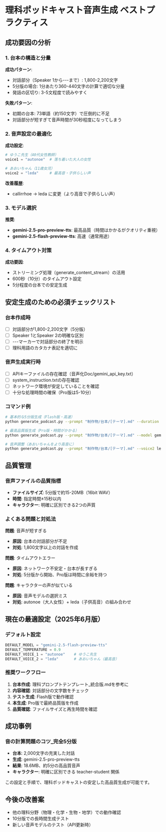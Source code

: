 # 理科ポッドキャスト音声生成 ベストプラクティス

## 成功要因の分析

### 1. 台本の構造と分量
**成功パターン**:
- 対話部分（Speaker 1から---まで）: 1,800-2,200文字
- 5分版の場合: 1分あたり360-440文字の計算で適切な分量
- 発話の区切り: 3-5文程度で読みやすく

**失敗パターン**:
- 初期の台本: 73単語（約150文字）で圧倒的に不足
- 対話部分が短すぎて音声時間が30秒程度になってしまう

### 2. 音声設定の最適化
**成功設定**:
```python
# ゆうこ先生（40代女性教師）
voice1 = "autonoe"  # 落ち着いた大人の女性

# あおいちゃん（11歳女児）
voice2 = "leda"     # 最高音・子供らしい声
```

**改善履歴**:
- callirrhoe → leda に変更（より高音で子供らしい声）

### 3. モデル選択
**推奨**:
- **gemini-2.5-pro-preview-tts**: 最高品質（時間はかかるがクオリティ重視）
- **gemini-2.5-flash-preview-tts**: 高速（通常用途）

### 4. タイムアウト対策
**成功要因**:
- ストリーミング処理（generate_content_stream）の活用
- 600秒（10分）のタイムアウト設定
- 5分程度の台本での安定生成

## 安定生成のための必須チェックリスト

### 台本作成時
- [ ] 対話部分が1,800-2,200文字（5分版）
- [ ] Speaker 1とSpeaker 2の明確な区別
- [ ] ---マーカーで対話部分の終了を明示
- [ ] 理科用語のカタカナ表記を適切に

### 音声生成実行時
- [ ] APIキーファイルの存在確認（音声化Doc/gemini_api_key.txt）
- [ ] system_instruction.txtの存在確認
- [ ] ネットワーク環境が安定していることを確認
- [ ] 十分な処理時間の確保（Pro版は5-10分）

### コマンド例
```bash
# 基本的な5分版生成（Flash版・高速）
python generate_podcast.py --prompt "制作物/台本/[テーマ].md" --duration 5

# 最高品質版生成（Pro版・時間がかかる）
python generate_podcast.py --prompt "制作物/台本/[テーマ].md" --model gemini-2.5-pro-preview-tts --duration 5

# 音声調整（あおいちゃんをより高音に）
python generate_podcast.py --prompt "制作物/台本/[テーマ].md" --voice2 leda --duration 5
```

## 品質管理

### 音声ファイルの品質指標
- **ファイルサイズ**: 5分版で約15-20MB（16bit WAV）
- **時間**: 指定時間±15秒以内
- **キャラクター**: 明確に区別できる2つの声質

### よくある問題と対処法

**問題**: 音声が短すぎる
- **原因**: 台本の対話部分が不足
- **対処**: 1,800文字以上の対話を作成

**問題**: タイムアウトエラー
- **原因**: ネットワーク不安定・台本が長すぎる
- **対処**: 5分版から開始、Pro版は時間に余裕を持つ

**問題**: キャラクターの声が似ている
- **原因**: 音声モデルの選択ミス
- **対処**: autonoe（大人女性）+ leda（子供高音）の組み合わせ

## 現在の最適設定（2025年6月版）

### デフォルト設定
```python
DEFAULT_MODEL = "gemini-2.5-flash-preview-tts"
DEFAULT_TEMPERATURE = 0.9
DEFAULT_VOICE_1 = "autonoe"    # ゆうこ先生
DEFAULT_VOICE_2 = "leda"       # あおいちゃん（最高音）
```

### 推奨ワークフロー
1. **台本作成**: 理科プロンプトテンプレート_統合版.mdを参考に
2. **内容確認**: 対話部分の文字数をチェック
3. **テスト生成**: Flash版で動作確認
4. **本生成**: Pro版で最終品質版を作成
5. **品質確認**: ファイルサイズと再生時間を確認

## 成功事例

### 音の計算問題のコツ_完全5分版
- **台本**: 2,000文字の充実した対話
- **生成**: gemini-2.5-pro-preview-tts
- **結果**: 18.6MB、約5分の高品質音声
- **キャラクター**: 明確に区別できる teacher-student 関係

この設定と手順で、理科ポッドキャストの安定した高品質生成が可能です。

## 今後の改善案
- 他の理科分野（物理・化学・生物・地学）での動作確認
- 10分版での長時間生成テスト
- 新しい音声モデルのテスト（API更新時）